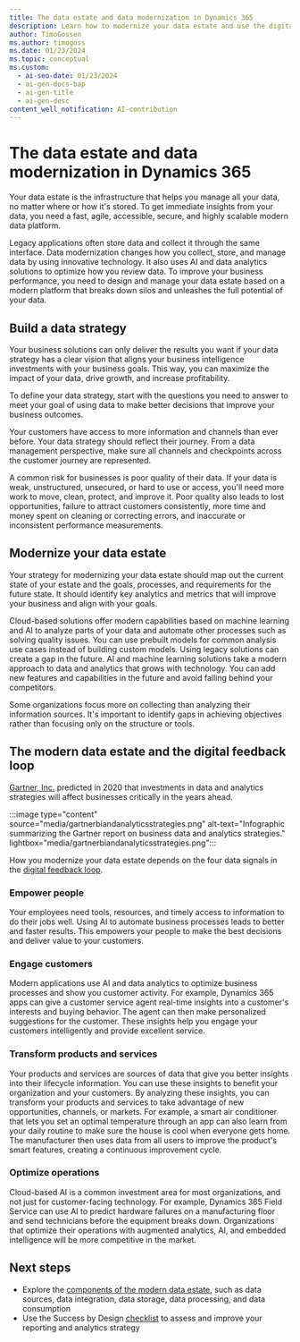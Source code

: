 ```yaml
---
title: The data estate and data modernization in Dynamics 365
description: Learn how to modernize your data estate and use the digital feedback loop to improve your reporting and analytics in Dynamics 365.
author: TimoGossen
ms.author: timogoss
ms.date: 01/23/2024
ms.topic: conceptual
ms.custom:
  - ai-seo-date: 01/23/2024
  - ai-gen-docs-bap
  - ai-gen-title
  - ai-gen-desc
content_well_notification: AI-contribution
---
```


# The data estate and data modernization in Dynamics 365

Your data estate is the infrastructure that helps you manage all your data, no matter where or how it's stored. To get immediate insights from your data, you need a fast, agile, accessible, secure, and highly scalable modern data platform.

Legacy applications often store data and collect it through the same interface. Data modernization changes how you collect, store, and manage data by using innovative technology. It also uses AI and data analytics solutions to optimize how you review data. To improve your business performance, you need to design and manage your data estate based on a modern platform that breaks down silos and unleashes the full potential of your data.

## Build a data strategy

Your business solutions can only deliver the results you want if your data strategy has a clear vision that aligns your business intelligence investments with your business goals. This way, you can maximize the impact of your data, drive growth, and increase profitability.

To define your data strategy, start with the questions you need to answer to meet your goal of using data to make better decisions that improve your business outcomes.

Your customers have access to more information and channels than ever before. Your data strategy should reflect their journey. From a data management perspective, make sure all channels and checkpoints across the customer journey are represented.

A common risk for businesses is poor quality of their data. If your data is weak, unstructured, unsecured, or hard to use or access, you'll need more work to move, clean, protect, and improve it. Poor quality also leads to lost opportunities, failure to attract customers consistently, more time and money spent on cleaning or correcting errors, and inaccurate or inconsistent performance measurements.

## Modernize your data estate

Your strategy for modernizing your data estate should map out the current state of your estate and the goals, processes, and requirements for the future state. It should identify key analytics and metrics that will improve your business and align with your goals.

Cloud-based solutions offer modern capabilities based on machine learning and AI to analyze parts of your data and automate other processes such as solving quality issues. You can use prebuilt models for common analysis use cases instead of building custom models. Using legacy solutions can create a gap in the future. AI and machine learning solutions take a modern approach to data and analytics that grows with technology. You can add new features and capabilities in the future and avoid falling behind your competitors.

Some organizations focus more on collecting than analyzing their information sources. It's important to identify gaps in achieving objectives rather than focusing only on the structure or tools.

## The modern data estate and the digital feedback loop

[Gartner, Inc.](https://www.gartner.com/en/documents/3976035/predicts-2020-data-and-analytics-strategies-invest-influ) predicted in 2020 that investments in data and analytics strategies will affect businesses critically in the years ahead.

:::image type="content" source="media/gartnerbiandanalyticsstrategies.png" alt-text="Infographic summarizing the Gartner report on business data and analytics strategies." lightbox="media/gartnerbiandanalyticsstrategies.png":::

How you modernize your data estate depends on the four data signals in the [digital feedback loop](business-intelligence-reporting-analytics-overview.md#break-the-silos-and-use-the-digital-feedback-loop).

### Empower people

Your employees need tools, resources, and timely access to information to do their jobs well. Using AI to automate business processes leads to better and faster results. This empowers your people to make the best decisions and deliver value to your customers.

### Engage customers

Modern applications use AI and data analytics to optimize business processes and show you customer activity. For example, Dynamics 365 apps can give a customer service agent real-time insights into a customer's interests and buying behavior. The agent can then make personalized suggestions for the customer. These insights help you engage your customers intelligently and provide excellent service.

### Transform products and services

Your products and services are sources of data that give you better insights into their lifecycle information. You can use these insights to benefit your organization and your customers. By analyzing these insights, you can transform your products and services to take advantage of new opportunities, channels, or markets. For example, a smart air conditioner that lets you set an optimal temperature through an app can also learn from your daily routine to make sure the house is cool when everyone gets home. The manufacturer then uses data from all users to improve the product's smart features, creating a continuous improvement cycle.

### Optimize operations

Cloud-based AI is a common investment area for most organizations, and not just for customer-facing technology. For example, Dynamics 365 Field Service can use AI to predict hardware failures on a manufacturing floor and send technicians before the equipment breaks down. Organizations that optimize their operations with augmented analytics, AI, and embedded intelligence will be more competitive in the market.

## Next steps

- Explore the [components of the modern data estate](business-intelligence-reporting-analytics-data-estate-components.md), such as data sources, data integration, data storage, data processing, and data consumption
- Use the Success by Design [checklist](business-intelligence-reporting-analytics-checklist.md) to assess and improve your reporting and analytics strategy
